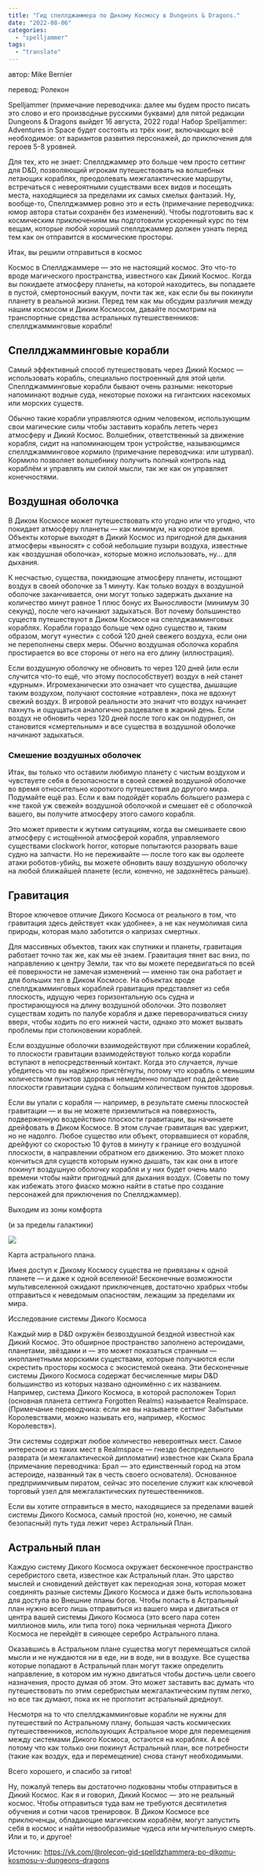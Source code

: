 ```yaml
---
title: "Гид спеллджаммера по Дикому Космосу в Dungeons & Dragons."
date: "2022-08-06"
categories: 
  - "spelljammer"
tags: 
  - "translate"
---
```


автор: Mike Bernier

перевод: Ролекон

Spelljammer (примечание переводчика: далее мы будем просто писать это слово и его производные русскими буквами) для пятой редакции Dungeons & Dragons выйдет 16 августа, 2022 года! Набор Spelljammer: Adventures in Space будет состоять из трёх книг, включающих всё необходимое: от вариантов развития персонажей, до приключения для героев 5-8 уровней.

Для тех, кто не знает: Спеллджаммер это больше чем просто сеттинг для D&D, позволяющий игрокам путешествовать на волшебных летающих кораблях, преодолевать межгалактические маршруты, встречаться с невероятными существами всех видов и посещать места, находящиеся за пределами их самых смелых фантазий. Ну, вообще-то, Спеллджаммер ровно это и есть (примечание переводчика: юмор автора статьи сохранён без изменений). Чтобы подготовить вас к космическим приключениям мы подготовили ускоренный курс по тем вещам, которые любой хороший спеллджаммер должен узнать перед тем как он отправится в космические просторы.

Итак, вы решили отправиться в космос

Космос в Спеллджаммере — это не настоящий космос. Это что-то вроде магического пространства, известного как Дикий Космос. Когда вы покидаете атмосферу планеты, на которой находитесь, вы попадаете в пустой, смертоносный вакуум, почти так же, как если бы вы покинули планету в реальной жизни. Перед тем как мы обсудим различия между нашим космосом и Диким Космосом, давайте посмотрим на транспортные средства астральных путешественников: спеллджамминговые корабли!

## Спеллджамминговые корабли

Самый эффективный способ путешествовать через Дикий Космос — использовать корабль, специально построенный для этой цели. Спеллджамминговые корабли бывают очень разными: некоторые напоминают водные суда, некоторые похожи на гигантских насекомых или морских существ.

Обычно такие корабли управляются одним человеком, использующим свои магические силы чтобы заставить корабль лететь через атмосферу и Дикий Космос. Волшебник, ответственный за движение корабля, сидит на напоминающем трон устройстве, называющимся спеллджамминговое кормило (примечание переводчика: или штурвал). Кормило позволяет волшебнику получить полный контроль над кораблём и управлять им силой мысли, так же как он управляет конечностями.

## Воздушная оболочка

В Диком Космосе может путешествовать кто угодно или что угодно, что покидает атмосферу планеты — как минимум, на короткое время. Объекты которые выходят в Дикий Космос из пригодной для дыхания атмосферы «выносят» с собой небольшие пузыри воздуха, известные как «воздушная оболочка», которые можно использовать, ну… для дыхания.

К несчастью, существа, покидающие атмосферу планеты, истощают воздух в своей оболочке за 1 минуту. Как только воздух в воздушной оболочке заканчивается, они могут только задержать дыхание на количество минут равное 1 плюс бонус их Выносливости (минимум 30 секунд), после чего начинают задыхаться. Вот почему большинство существ путешествуют в Диком Космосе на спеллджамминговых кораблях. Корабли гораздо больше чем одно существо и, таким образом, могут «унести» с собой 120 дней свежего воздуха, если они не переполнены сверх меры. Обычно воздушная оболочка корабля простирается во все стороны от него на его длину (иллюстрация).

Если воздушную оболочку не обновить то через 120 дней (или если случится что-то ещё, что этому поспособствует) воздух в ней станет «дурным». Игромеханически это означает что существа, дышащие таким воздухом, получают состояние «отравлен», пока не вдохнут свежий воздух. В игровой реальности это значит что воздух начинает пахнуть и ощущаться аналогично раздевалке в жаркий день. Если воздух не обновить через 120 дней после того как он подурнел, он становится «смертельным» и все существа в воздушной оболочке начинают задыхаться.

### Смешение воздушных оболочек

Итак, вы только что оставили любимую планету с чистым воздухом и чувствуете себя в безопасности в своей свежей воздушной оболочке во время относительно короткого путешествия до другого мира. Подумайте ещё раз. Если к вам подойдёт корабль большего размера с «не такой уж свежей» воздушной оболочкой и смешает её с оболочкой вашего, вы получите атмосферу этого самого корабля.

Это может привести к жутким ситуациям, когда вы смешиваете свою атмосферу с истощённой атмосферой корабля, управляемого существами clockwork horror, которые попытаются разорвать ваше судно на запчасти. Но не переживайте — после того как вы одолеете атаки роботов-убийц, вы можете обновить вашу воздушную оболочку на любой ближайшей планете (если, конечно, не задохнётесь раньше).

## Гравитация

Второе ключевое отличие Дикого Космоса от реального в том, что гравитация здесь действует «как удобнее», а не как неумолимая сила природы, которая мало заботится о капризах смертных.

Для массивных объектов, таких как спутники и планеты, гравитация работает точно так же, как мы её знаем. Гравитация тянет вас вниз, по направлению к центру Земли, так что вы можете передвигаться по всей её поверхности не замечая изменений — именно так она работает и для больших тел в Диком Космосе. На объектах вроде спеллджамминговых кораблей гравитация представляет из себя плоскость, идущую через горизонтальную ось судна и простирающуюся на длину воздушной оболочки. Это позволяет существам ходить по палубе корабля и даже переворачиваться снизу вверх, чтобы ходить по его нижней части, однако это может вызвать проблемы при столкновении кораблей.

Если воздушные оболочки взаимодействуют при сближении кораблей, то плоскости гравитации взаимодействуют только когда корабли вступают в непосредственный контакт. Когда это случается, лучше убедитесь что вы надёжно пристёгнуты, потому что корабль с меньшим количеством пунктов здоровья немедленно попадает под действие плоскости гравитации судна с большим количеством пунктов здоровья.

Если вы упали с корабля — например, в результате смены плоскостей гравитации — и вы не можете приземлиться на поверхность, подверженную воздействию плоскости гравитации, вы начинаете дрейфовать в Диком Космосе. В этом случае гравитация вас удержит, но не надолго. Любое существо или объект, оторвавшиеся от корабля, дрейфуют со скоростью 10 футов в минуту к границе его воздушной плоскости, в направлении обратном его движению. Это может плохо кончиться для существ которым нужно дышать, так как они в итоге покинут воздушную оболочку корабля и у них будет очень мало времени чтобы найти пригодный для дыхания воздух. (Советы по тому как избежать этого фиаско можно найти в статье про создание персонажей для приключения по Спеллджаммер).

Выходим из зоны комфорта

(и за пределы галактики)

![](https://cyborgsandmages.com/wp-content/uploads/2022/08/080622_1211_1.png)

Карта астрального плана.

Имея доступ к Дикому Космосу существа не привязаны к одной планете — и даже к одной вселенной! Бесконечные возможности мультивселенной ожидают приключенцев, достаточно храбрых чтобы отправиться к неведомым опасностям, лежащим за пределами их мира.

Исследование системы Дикого Космоса

Каждый мир в D&D окружён безвоздушной бездной известной как Дикий Космос. Это обширное пространство заполнено астероидами, планетами, звёздами и — это может показаться странным — инопланетными морскими существами, которые получаются если скрестить просторы космоса с экосистемой океана. Эти бесконечные системы Дикого Космоса содержат бесчисленные миры D&D большинство из которых названо одноимённо с их названием. Например, система Дикого Космоса, в которой расположен Торил (основная планета сеттинга Forgotten Realms) называется Realmspace. (Примечание переводчика: если же вы называете сеттинг Забытыми Королевствами, можно называть его, например, «Космос Королевств»).

Эти системы содержат любое количество невероятных мест. Самое интересное из таких мест в Realmspacе — гнездо беспредельного разврата (и межгалактической дипломатии) известное как Скала Брала (примечание переводчика: Брал — это единственный город на этом астероиде, названный так в честь своего основателя). Основанное предприимчивым пиратом, сейчас это поселение служит как ключевой торговый узел для межгалактических путешественников.

Если вы хотите отправиться в место, находящиеся за пределами вашей системы Дикого Космоса, самый простой (но, конечно, не самый безопасный) путь туда лежит через Астральный План.

## Астральный план

Каждую систему Дикого Космоса окружает бесконечное пространство серебристого света, известное как Астральный план. Это царство мыслей и сновидений действует как переходная зона, которая может соединять разные системы Дикого Космоса и даже быть использована для доступа во Внешние планы богов. Чтобы попасть в Астральный план нужно всего лишь отправиться из вашего мира и двигаться от центра вашей системы Дикого Космоса (это всего пара сотен миллионов миль, или типа того) пока чернильная чернота Дикого Космоса не перейдёт в сияющее серебро Астрального плана.

Оказавшись в Астральном плане существа могут перемещаться силой мысли и не нуждаются ни в еде, ни в воде, ни в воздухе. Все существа которые попадают в Астральный план могут также определить направление, в котором им нужно двигаться чтобы достичь цели своего назначения, просто думая об этом. Это может заставить вас думать что путешествовать по этим серебристым межгалактическим путям легко, но все так думают, пока их не проглотит астральный дредноут.

Несмотря на то что спеллджамминговые корабли не нужны для путешествий по Астральному плану, большая часть космических путешественников, использующих Астральное море для перемещения между системами Дикого Космоса, остаются на кораблях. А всё потому что как только они покинут Астральный план, все потребности (такие как воздух, еда и перемещение) снова станут необходимыми.

Всего хорошего, и спасибо за гитов!

Ну, пожалуй теперь вы достаточно подкованы чтобы отправиться в Дикий Космос. Как я и говорил, Дикий Космос — это не реальный космос. Чтобы отправиться туда вам не требуются десятилетия обучения и сотни часов тренировок. В Диком Космосе все приключенцы, обладающие магическим кораблём, могут запустить себя в космос и найти невообразимые чудеса или мучительную смерть. Или и то, и другое!

Источник: https://vk.com/@rolecon-gid-spelldzhammera-po-dikomu-kosmosu-v-dungeons-dragons
